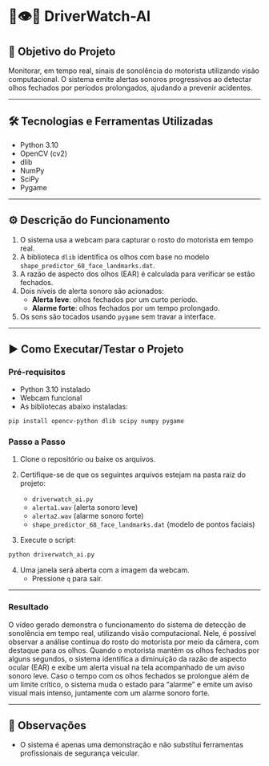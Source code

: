 # 🚗👁️🧠 DriverWatch-AI

## 🎯 Objetivo do Projeto

Monitorar, em tempo real, sinais de sonolência do motorista utilizando visão computacional. O sistema emite alertas sonoros progressivos ao detectar olhos fechados por períodos prolongados, ajudando a prevenir acidentes.

---

## 🛠 Tecnologias e Ferramentas Utilizadas

- Python 3.10
- OpenCV (cv2)
- dlib
- NumPy
- SciPy
- Pygame

---

## ⚙️ Descrição do Funcionamento

1. O sistema usa a webcam para capturar o rosto do motorista em tempo real.
2. A biblioteca `dlib` identifica os olhos com base no modelo `shape_predictor_68_face_landmarks.dat`.
3. A razão de aspecto dos olhos (EAR) é calculada para verificar se estão fechados.
4. Dois níveis de alerta sonoro são acionados:
   - **Alerta leve**: olhos fechados por um curto período.
   - **Alarme forte**: olhos fechados por um tempo prolongado.
5. Os sons são tocados usando `pygame` sem travar a interface.

---

## ▶️ Como Executar/Testar o Projeto

### Pré-requisitos

- Python 3.10 instalado
- Webcam funcional
- As bibliotecas abaixo instaladas:

```bash
pip install opencv-python dlib scipy numpy pygame
```

### Passo a Passo

1. Clone o repositório ou baixe os arquivos.
2. Certifique-se de que os seguintes arquivos estejam na pasta raiz do projeto:
   - `driverwatch_ai.py`
   - `alerta1.wav` (alerta sonoro leve)
   - `alerta2.wav` (alarme sonoro forte)
   - `shape_predictor_68_face_landmarks.dat` (modelo de pontos faciais)

3. Execute o script:

```bash
python driverwatch_ai.py
```

4. Uma janela será aberta com a imagem da webcam.
   - Pressione `q` para sair.

---

### Resultado

O vídeo gerado demonstra o funcionamento do sistema de detecção de sonolência em tempo real, utilizando visão computacional. Nele, é possível observar a análise contínua do rosto do motorista por meio da câmera, com destaque para os olhos. Quando o motorista mantém os olhos fechados por alguns segundos, o sistema identifica a diminuição da razão de aspecto ocular (EAR) e exibe um alerta visual na tela acompanhado de um aviso sonoro leve. Caso o tempo com os olhos fechados se prolongue além de um limite crítico, o sistema muda o estado para “alarme” e emite um aviso visual mais intenso, juntamente com um alarme sonoro forte.

---
## 📝 Observações

- O sistema é apenas uma demonstração e não substitui ferramentas profissionais de segurança veicular.
